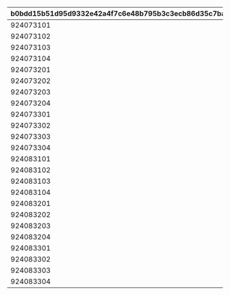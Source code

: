 |b0bdd15b51d95d9332e42a4f7c6e48b795b3c3ecb86d35c7ba51249637eacc72|0ef450781816a5a0a718b92ce230b00ce58624c23f1e2221c45b3762bb7331b9|09386833b478f998f8218ca3913f5b172f803090d6b403e77f0c04ff478de3db|47d598de6b0a320f312b993f34fa4ebfb28ecd69bb4f8ba6a394191b16bb7139|408c638518aa0ac249498c837fc0765822f2d98c153bc6a83f1cd5286ddf1b7a|2fb9359e68bcea78f1ca93dbbae290493ee9357672abd09aea4afd44ac491bc3|8eb2cac473e40b6378722d39ed1b4aa46458a6396e5bcd67c270892dd971b81f|e0787acea83a8ca0fda5099a5fd2620ddf8f818c0cd8263aeb5105f70e810d3c|9ed1874981c99a552b12d64b2d293707c2769256b089206496abd0111a049d7e|1821bcfaf67b1c90e4172a823cba26e88dfe308def30c9e00f12c24e98be56fd|002e2fa701407626f8e74073c11be60a40ff1383a16e14848c56dbfbf99a2f77|55a996affa6875df6210e1eab33de6637b07aefd7c54f8b6c5fa99673fcfe2b1|
| --- | --- | --- | --- | --- | --- | --- | --- | --- | --- | --- | --- |
|924073101|92407|90|924071100|1|1|92407120|92407110|1|500000000|0|924072101|
|924073102|92407|90|924071200|2|2|92407130|92407120|1|1000000000|92407110|924072102|
|924073103|92407|90|924071300|3|3|92407140|92407130|1|1500000000|92407120|924072103|
|924073104|92407|90|924071400|4|3|0|92407140|1|0|92407130|924072104|
|924073201|92407|90|924072100|1|1|92407220|92407210|1|500000000|0|924072201|
|924073202|92407|90|924072200|2|2|92407230|92407220|1|1000000000|92407210|924072202|
|924073203|92407|90|924072300|3|3|92407240|92407230|1|1500000000|92407220|924072203|
|924073204|92407|90|924072400|4|3|0|92407240|1|0|92407230|924072204|
|924073301|92407|90|924073100|1|1|92407320|92407310|1|500000000|0|924072301|
|924073302|92407|90|924073200|2|2|92407330|92407320|1|1000000000|92407310|924072302|
|924073303|92407|90|924073300|3|3|92407340|92407330|1|1500000000|92407320|924072303|
|924073304|92407|90|924073400|4|3|0|92407340|1|0|92407330|924072304|
|924083101|92408|90|924081100|1|1|92408120|92408110|1|500000000|0|924082101|
|924083102|92408|90|924081200|2|2|92408130|92408120|1|1000000000|92408110|924082102|
|924083103|92408|90|924081300|3|3|92408140|92408130|1|1500000000|92408120|924082103|
|924083104|92408|90|924081400|4|3|0|92408140|1|0|92408130|924082104|
|924083201|92408|90|924082100|1|1|92408220|92408210|1|500000000|0|924082201|
|924083202|92408|90|924082200|2|2|92408230|92408220|1|1000000000|92408210|924082202|
|924083203|92408|90|924082300|3|3|92408240|92408230|1|1500000000|92408220|924082203|
|924083204|92408|90|924082400|4|3|0|92408240|1|0|92408230|924082204|
|924083301|92408|90|924083100|1|1|92408320|92408310|1|500000000|0|924082301|
|924083302|92408|90|924083200|2|2|92408330|92408320|1|1000000000|92408310|924082302|
|924083303|92408|90|924083300|3|3|92408340|92408330|1|1500000000|92408320|924082303|
|924083304|92408|90|924083400|4|3|0|92408340|1|0|92408330|924082304|